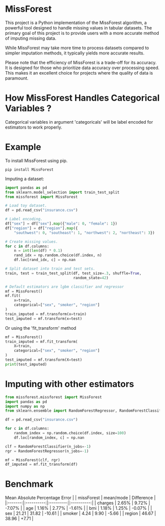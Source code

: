 # MissForest

This project is a Python implementation of the MissForest algorithm, a powerful 
tool designed to handle missing values in tabular datasets. The primary goal of 
this project is to provide users with a more accurate method of imputing 
missing data.

While MissForest may take more time to process datasets compared to simpler 
imputation methods, it typically yields more accurate results.

Please note that the efficiency of MissForest is a trade-off for its accuracy. 
It is designed for those who prioritize data accuracy over processing speed. 
This makes it an excellent choice for projects where the quality of data is 
paramount.

# How MissForest Handles Categorical Variables ?

Categorical variables in argument 'categoricals' will be label encoded for
estimators to work properly. 

# Example

To install MissForest using pip.

```console
pip install MissForest
```

Imputing a dataset:

```python
import pandas as pd
from sklearn.model_selection import train_test_split
from missforest import MissForest

# Load toy dataset.
df = pd.read_csv("insurance.csv")

# Label encoding.
df["sex"] = df["sex"].map({"male": 0, "female": 1})
df["region"] = df["region"].map({
    "southwest": 0, "southeast": 1, "northwest": 2, "northeast": 3})

# Create missing values.
for c in df.columns:
    n = int(len(df) * 0.1)
    rand_idx = np.random.choice(df.index, n)
    df.loc[rand_idx, c] = np.nan

# Split dataset into train and test sets.
train, test = train_test_split(df, test_size=.3, shuffle=True,
                               random_state=42)

# Default estimators are lgbm classifier and regressor
mf = MissForest()
mf.fit(
    x=train,
    categorical=["sex", "smoker", "region"]
)
train_imputed = mf.transform(x=train)
test_imputed = mf.transform(x=test)
```

Or using the 'fit_transform' method
```python
mf = MissForest()
train_imputed = mf.fit_transform(
    X=train,
    categorical=["sex", "smoker", "region"]
)
test_imputed = mf.transform(X=test)
print(test_imputed)
```

# Imputing with other estimators

```python
from missforest.missforest import MissForest
import pandas as pd
import numpy as np
from sklearn.ensemble import RandomForestRegressor, RandomForestClassifier

df = pd.read_csv("insurance.csv")

for c in df.columns:
    random_index = np.random.choice(df.index, size=100)
    df.loc[random_index, c] = np.nan

clf = RandomForestClassifier(n_jobs=-1)
rgr = RandomForestRegressor(n_jobs=-1)

mf = MissForest(clf, rgr)
df_imputed = mf.fit_transform(df)
```



# Benchmark

Mean Absolute Percentage Error
|         | missForest | mean/mode | Difference |
|:-------:|:----------:|:---------:|:----------:|
| charges | 2.65%      | 9.72%     |  -7.07%    |
| age     | 1.16%      | 2.77%     |  -1.61%    |
| bmi     | 1.18%      | 1.25%     |  -0.07%    |
| sex     | 21.21      | 31.82     |  -10.61    |
| smoker  |  4.24      |  9.90     |   -5.66    |
| region  | 46.67      | 38.96     |   +7.71    |
